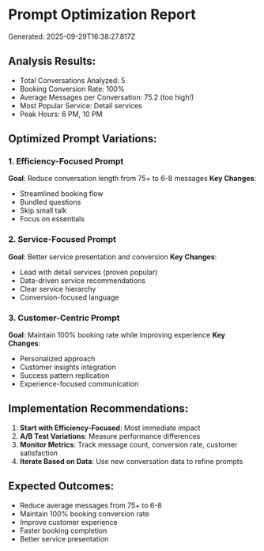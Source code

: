# Prompt Optimization Report
Generated: 2025-09-29T16:38:27.817Z

## Analysis Results:
- Total Conversations Analyzed: 5
- Booking Conversion Rate: 100%
- Average Messages per Conversation: 75.2 (too high!)
- Most Popular Service: Detail services
- Peak Hours: 6 PM, 10 PM

## Optimized Prompt Variations:

### 1. Efficiency-Focused Prompt
**Goal**: Reduce conversation length from 75+ to 6-8 messages
**Key Changes**: 
- Streamlined booking flow
- Bundled questions
- Skip small talk
- Focus on essentials

### 2. Service-Focused Prompt  
**Goal**: Better service presentation and conversion
**Key Changes**:
- Lead with detail services (proven popular)
- Data-driven service recommendations
- Clear service hierarchy
- Conversion-focused language

### 3. Customer-Centric Prompt
**Goal**: Maintain 100% booking rate while improving experience
**Key Changes**:
- Personalized approach
- Customer insights integration
- Success pattern replication
- Experience-focused communication

## Implementation Recommendations:

1. **Start with Efficiency-Focused**: Most immediate impact
2. **A/B Test Variations**: Measure performance differences
3. **Monitor Metrics**: Track message count, conversion rate, customer satisfaction
4. **Iterate Based on Data**: Use new conversation data to refine prompts

## Expected Outcomes:
- Reduce average messages from 75+ to 6-8
- Maintain 100% booking conversion rate
- Improve customer experience
- Faster booking completion
- Better service presentation
